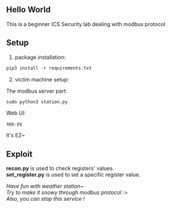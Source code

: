 ## Hello World
This is a beginner ICS Security lab dealing with modbus protocol

## Setup
1. package installation:  
```py
pip3 install -r requirements.txt
```

2. victim machine setup:  

The modbus server part:  
```py
sudo python3 station.py
```

Web UI:  
```py
app.py
```
It's EZ~  

## Exploit
**recon.py** is used to check registers' values.  
**set_register.py** is used to set a specific register value.  


*Have fun with weather station~*  
*Try to make it snowy through modbus protocol :>*  
*Also, you can stop this service !*
